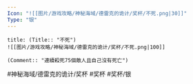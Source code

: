 ```yaml
---
Icon: "![[图片/游戏攻略/神秘海域/德雷克的诡计/奖杯/不死.png|30]]"
Type: "银"
---
```

```ad-common-silver-trophy
title: (Title:: "不死")
![[图片/游戏攻略/神秘海域/德雷克的诡计/奖杯/不死.png|100]]

(Comment:: "連續殺死75個敵人且自己沒有死亡")
```

#神秘海域/德雷克的诡计/奖杯 #奖杯 #奖杯/银
